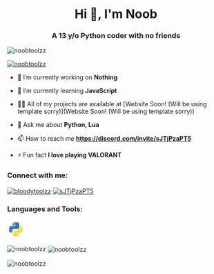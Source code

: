 <h1 align="center">Hi 👋, I'm Noob</h1>
<h3 align="center">A 13 y/o Python coder with no friends</h3>

<p align="left"> <img src="https://komarev.com/ghpvc/?username=noobtoolzz&label=Profile%20views&color=0e75b6&style=flat" alt="noobtoolzz" /> </p>

<p align="left"> <a href="https://github.com/ryo-ma/github-profile-trophy"><img src="https://github-profile-trophy.vercel.app/?username=noobtoolzz" alt="noobtoolzz" /></a> </p>

- 🔭 I’m currently working on **Nothing**

- 🌱 I’m currently learning **JavaScript**

- 👨‍💻 All of my projects are available at [Website Soon! (Will be using template sorry)](Website Soon! (Will be using template sorry))

- 💬 Ask me about **Python, Lua**

- 📫 How to reach me **https://discord.com/invite/sJTjPzaPT5**

- ⚡ Fun fact **I love playing VALORANT**

<h3 align="left">Connect with me:</h3>
<p align="left">
<a href="https://www.youtube.com/c/bloodytoolzz" target="blank"><img align="center" src="https://raw.githubusercontent.com/rahuldkjain/github-profile-readme-generator/master/src/images/icons/Social/youtube.svg" alt="bloodytoolzz" height="30" width="40" /></a>
<a href="https://discord.gg/sJTjPzaPT5" target="blank"><img align="center" src="https://raw.githubusercontent.com/rahuldkjain/github-profile-readme-generator/master/src/images/icons/Social/discord.svg" alt="sJTjPzaPT5" height="30" width="40" /></a>
</p>

<h3 align="left">Languages and Tools:</h3>
<p align="left"> <a href="https://www.python.org" target="_blank" rel="noreferrer"> <img src="https://raw.githubusercontent.com/devicons/devicon/master/icons/python/python-original.svg" alt="python" width="40" height="40"/> </a> </p>

<p><img align="left" src="https://github-readme-stats.vercel.app/api/top-langs?username=noobtoolzz&show_icons=true&locale=en&layout=compact" alt="noobtoolzz" /></p>

<p>&nbsp;<img align="center" src="https://github-readme-stats.vercel.app/api?username=noobtoolzz&show_icons=true&locale=en" alt="noobtoolzz" /></p>

<p><img align="center" src="https://github-readme-streak-stats.herokuapp.com/?user=noobtoolzz&" alt="noobtoolzz" /></p>
